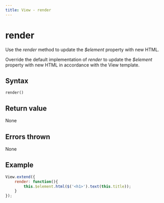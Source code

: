 ```yaml
---
title: View - render
---
```


# render
Use the *render* method to update the *$element* property with new HTML.

Override the default implementation of *render* to update the *$element* property with new HTML in accordance with the View template. 


## Syntax
`render()`


## Return value
None


## Errors thrown
None


## Example

```javascript
View.extend({
    render: function(){
        this.$element.html($('<h1>').text(this.title));
    }
});
```

